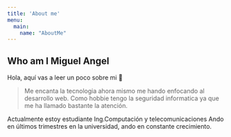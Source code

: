 ```yaml
---
title: 'About me'
menu:
  main:
    name: "AboutMe"
---
```


## Who am I Miguel Angel

Hola, aquí vas a leer un poco sobre mi 🤩

> Me encanta la tecnologia ahora mismo me hando enfocando al desarrollo web.
> Como hobbie tengo la seguridad informatica ya que me ha llamado bastante la atención.

Actualmente estoy estudiante Ing.Computación y telecomunicaciones
Ando en últimos trimestres en la universidad, ando en constante crecimiento.

